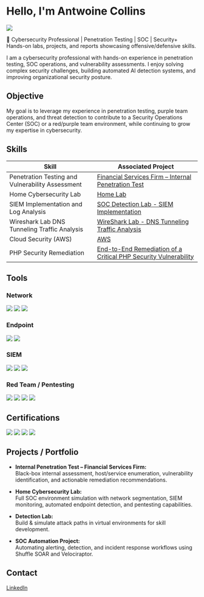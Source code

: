 # Hello, I'm Antwoine Collins
<a href="https://www.linkedin.com/in/antwoinecollins"><img src="https://img.shields.io/badge/-LinkedIn-0072b1?&style=for-the-badge&logo=linkedin&logoColor=white" /></a>

🎯 Cybersecurity Professional | Penetration Testing | SOC | Security+
Hands-on labs, projects, and reports showcasing offensive/defensive skills.

I am a cybersecurity professional with hands-on experience in penetration testing, SOC operations, and vulnerability assessments. I enjoy solving complex security challenges, building automated AI detection systems, and improving organizational security posture.

## Objective

My goal is to leverage my experience in penetration testing, purple team operations, and threat detection to contribute to a Security Operations Center (SOC) or a red/purple team environment, while continuing to grow my expertise in cybersecurity.

## Skills

| Skill                                         | Associated Project |
|-----------------------------------------------|------------------|
| Penetration Testing and Vulnerability Assessment | <a href="https://github.com/antwoinecollins/Asset-Management-Firm">Financial Services Firm – Internal Penetration Test</a> |
| Home Cybersecurity Lab | <a href="https://github.com/antwoinecollins/Home-Cybersecurity-Lab">Home Lab</a> |
| SIEM Implementation and Log Analysis          | <a href="https://github.com/antwoinecollins/SOC-Detection-Lab-SIEM-Implementation">SOC Detection Lab - SIEM Implementation</a> |
| Wireshark Lab DNS Tunneling Traffic Analysis          | <a href="https://github.com/antwoinecollins/Wireshark-Lab-DNS-Tunneling-Traffic-Analysis">WireShark Lab - DNS Tunneling Traffic Analysis</a> |
| Cloud Security (AWS)                          | <a href="https://github.com/antwoinecollins/lab01-s3-static-website">AWS
| PHP Security Remediation           | <a href="https://github.com/antwoinecollins/php-security-remediation">End-to-End Remediation of a Critical PHP Security Vulnerability</a> |

## Tools

### Network
<div>
    <img src="https://img.shields.io/badge/-Wireshark-1679A7?&style=for-the-badge&logo=Wireshark&logoColor=white" />
    <img src="https://img.shields.io/badge/-Suricata-EF3B2D?&style=for-the-badge&logo=Suricata&logoColor=white" />
    <img src="https://img.shields.io/badge/-Zeek-777BB4?&style=for-the-badge&logo=Zeek&logoColor=white" />
</div>

### Endpoint
<div>
    <img src="https://img.shields.io/badge/-Microsoft_Defender_for_Endpoint-00A4EF?&style=for-the-badge&logo=Microsoft&logoColor=white" />
    <img src="https://img.shields.io/badge/-Velociraptor-4B275F?&style=for-the-badge&logo=Velociraptor&logoColor=white" />
</div>

### SIEM
<div>
    <img src="https://img.shields.io/badge/-Microsoft_Sentinel-0078D4?&style=for-the-badge&logo=Microsoft&logoColor=white" />
    <img src="https://img.shields.io/badge/-Splunk-000000?&style=for-the-badge&logo=Splunk&logoColor=white" />
    <img src="https://img.shields.io/badge/-Elastic-005571?&style=for-the-badge&logo=Elastic&logoColor=white" />
</div>

### Red Team / Pentesting
<div>
    <img src="https://img.shields.io/badge/-Nmap-FF6C00?&style=for-the-badge&logo=Nmap&logoColor=white" />
    <img src="https://img.shields.io/badge/-BloodHound-4B275F?&style=for-the-badge&logoColor=white" />
    <img src="https://img.shields.io/badge/-Metasploit-FF0000?&style=for-the-badge&logo=Metasploit&logoColor=white" />
    <img src="https://img.shields.io/badge/-Burp_Suite-EE7624?&style=for-the-badge&logo=BurpSuite&logoColor=white" />
</div>

## Certifications
<div>
    <img src="https://img.shields.io/badge/-CompTIA_Security%2B-FF0000?&style=for-the-badge&logo=CompTIA&logoColor=white" />
    <img src="https://img.shields.io/badge/-Springboard_Cybersecurity-4B0082?&style=for-the-badge&logoColor=white" />
    <img src="https://img.shields.io/badge/-Springboard_Bootcamp-008080?&style=for-the-badge&logoColor=white" />
    <img src="https://img.shields.io/badge/-Google_Cybersecurity-4285F4?&style=for-the-badge&logo=Google&logoColor=white" />
</div>

## Projects / Portfolio
- **Internal Penetration Test – Financial Services Firm:**  
  Black-box internal assessment, host/service enumeration, vulnerability identification, and actionable remediation recommendations.

- **Home Cybersecurity Lab:**  
  Full SOC environment simulation with network segmentation, SIEM monitoring, automated endpoint detection, and pentesting capabilities.

- **Detection Lab:**  
  Build & simulate attack paths in virtual environments for skill development.

- **SOC Automation Project:**  
  Automating alerting, detection, and incident response workflows using Shuffle SOAR and Velociraptor.

## Contact
[LinkedIn](https://www.linkedin.com/in/antwoinecollins)
